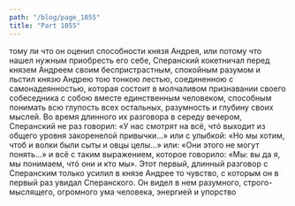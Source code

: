 ```yaml
---
path: "/blog/page_1055"
title: "Part 1055"
---
```


тому ли что он оценил способности князя Андрея, или потому что нашел нужным приобресть его себе, Сперанский кокетничал перед князем Андреем своим беспристрастным, спокойным разумом и льстил князю Андрею тою тонкою лестью, соединенною с самонадеянностью, которая состоит в молчаливом признавании своего собеседника с собою вместе единственным человеком, способным понимать всю глупость всех остальных, разумность и глубину своих мыслей.
Во время длинного их разговора в середу вечером, Сперанский не раз говорил: «У нас смотрят на всё, чтó выходит из общего уровня закоренелой привычки...» или с улыбкой: «Но мы хотим, чтоб и волки были сыты и овцы целы...» или: «Они этого не могут понять...» и всё с таким выражением, которое говорило: «Мы: вы да я, мы понимаем, чтó они и кто мы».
Этот первый, длинный разговор с Сперанским только усилил в князе Андрее то чувство, с которым он в первый раз увидал Сперанского. Он видел в нем разумного, строго-мыслящего, огромного ума человека, энергией и упорство
